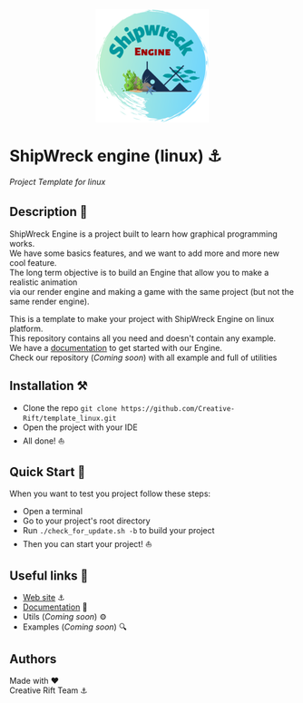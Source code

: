 <p align="center">
    <img src=".github/images/logo.png"
        height="200">
</p>

# ShipWreck engine (linux) ⚓
###### Project Template for linux

## Description :open_book:

ShipWreck Engine is a project built to learn how graphical programming works. \
We have some basics features, and we want to add more and more new cool feature. \
The long term objective is to build an Engine that allow you to make a realistic animation \
via our render engine and making a game with the same project (but not the same render engine).

This is a template to make your project with ShipWreck Engine on linux platform. \
This repository contains all you need and doesn't contain any example. \
We have a [documentation][docs] to get started with our Engine. \
Check our repository (_Coming soon_) with all example and full of utilities

## Installation :hammer_and_pick:
* Clone the repo `git clone https://github.com/Creative-Rift/template_linux.git`
* Open the project with your IDE 
* All done! :boat: 

## Quick Start :runner:
When you want to test you project follow these steps:

* Open a terminal
* Go to your project's root directory
* Run `./check_for_update.sh -b` to build your project
* Then you can start your project! :boat:

## Useful links :eyes:
* [Web site][web] :anchor:
* [Documentation][docs] :open_book:
* Utils (_Coming soon_) :gear:
* Examples (_Coming soon_) :mag:

## Authors

Made with :heart: \
Creative Rift Team ⚓

[web]: http://www.creative-rift.com/
[docs]: https://docs.creative-rift.com/
[utils]: https://docs.creative-rift.com/